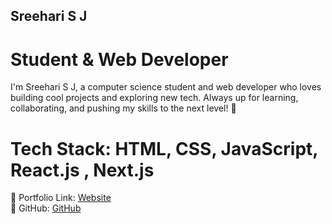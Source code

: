 ## Sreehari S J  ##

# Student & Web Developer # 
I'm Sreehari S J, a computer science student and web developer who loves building cool projects and exploring new tech.
Always up for learning, collaborating, and pushing my skills to the next level! 🚀

# Tech Stack: HTML, CSS, JavaScript, React.js , Next.js #


🔗 Portfolio Link: [Website](https://portfolio-theta-two-91.vercel.app/)  
🔗 GitHub: [GitHub](https://github.com/sjsreehari) 
